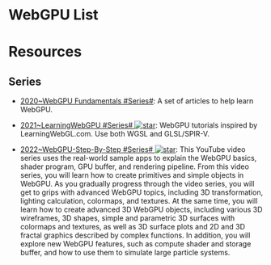 # WebGPU List

# Resources

## Series

- [2020~WebGPU Fundamentals #Series#](https://webgpufundamentals.org/): A set of articles to help learn WebGPU.

- [2021~LearningWebGPU #Series# ![star](https://img.shields.io/github/stars/hjlld/LearningWebGPU)](https://github.com/hjlld/LearningWebGPU): WebGPU tutorials inspired by LearningWebGL.com. Use both WGSL and GLSL/SPIR-V.

- [2022~WebGPU-Step-By-Step #Series# ![star](https://img.shields.io/github/stars/jack1232/WebGPU-Step-By-Step)](https://github.com/jack1232/WebGPU-Step-By-Step): This YouTube video series uses the real-world sample apps to explain the WebGPU basics, shader program, GPU buffer, and rendering pipeline. From this video series, you will learn how to create primitives and simple objects in WebGPU. As you gradually progress through the video series, you will get to grips with advanced WebGPU topics, including 3D transformation, lighting calculation, colormaps, and textures. At the same time, you will learn how to create advanced 3D WebGPU objects, including various 3D wireframes, 3D shapes, simple and parametric 3D surfaces with colormaps and textures, as well as 3D surface plots and 2D and 3D fractal graphics described by complex functions. In addition, you will explore new WebGPU features, such as compute shader and storage buffer, and how to use them to simulate large particle systems.
